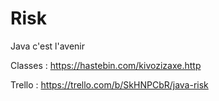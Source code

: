 # Risk
Java c'est l'avenir 

Classes : https://hastebin.com/kivozizaxe.http

Trello : https://trello.com/b/SkHNPCbR/java-risk
